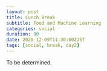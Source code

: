 ```yaml
---
layout: post
title: Lunch Break 
subtitle: Food and Machine Learning
categories: social
duration: 90
date: 2020-12-09T11:30:00ZJST
tags: [social, break, day2]
---
```


To be determined.
